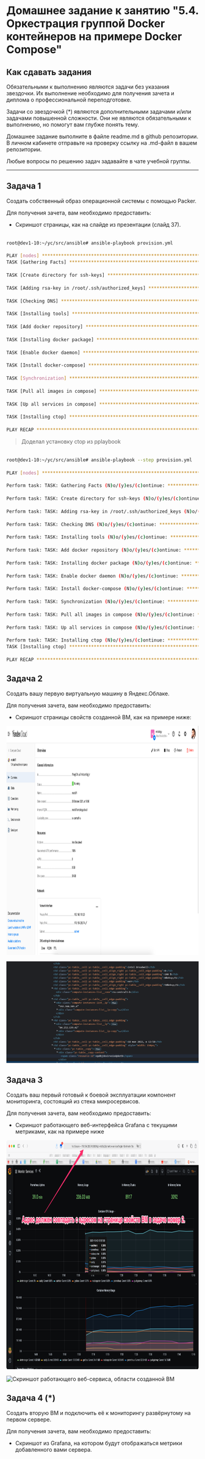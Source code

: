 # Домашнее задание к занятию "5.4. Оркестрация группой Docker контейнеров на примере Docker Compose"

## Как сдавать задания

Обязательными к выполнению являются задачи без указания звездочки. Их выполнение необходимо для получения зачета и диплома о профессиональной переподготовке.

Задачи со звездочкой (*) являются дополнительными задачами и/или задачами повышенной сложности. Они не являются обязательными к выполнению, но помогут вам глубже понять тему.

Домашнее задание выполните в файле readme.md в github репозитории. В личном кабинете отправьте на проверку ссылку на .md-файл в вашем репозитории.

Любые вопросы по решению задач задавайте в чате учебной группы.

---

## Задача 1

Создать собственный образ операционной системы с помощью Packer.

Для получения зачета, вам необходимо предоставить:
- Скриншот страницы, как на слайде из презентации (слайд 37).

```bash

root@dev1-10:~/yc/src/ansible# ansible-playbook provision.yml 

PLAY [nodes] *******************************************************************************************************************************************************
TASK [Gathering Facts] *********************************************************************************************************************************************ok: [node01.netology.cloud]

TASK [Create directory for ssh-keys] *******************************************************************************************************************************ok: [node01.netology.cloud]

TASK [Adding rsa-key in /root/.ssh/authorized_keys] ****************************************************************************************************************changed: [node01.netology.cloud]

TASK [Checking DNS] ************************************************************************************************************************************************changed: [node01.netology.cloud]

TASK [Installing tools] ********************************************************************************************************************************************changed: [node01.netology.cloud] => (item=['git', 'curl', 'vim'])

TASK [Add docker repository] ***************************************************************************************************************************************changed: [node01.netology.cloud]

TASK [Installing docker package] ***********************************************************************************************************************************changed: [node01.netology.cloud] => (item=['docker-ce', 'docker-ce-cli', 'containerd.io'])

TASK [Enable docker daemon] ****************************************************************************************************************************************changed: [node01.netology.cloud]

TASK [Install docker-compose] **************************************************************************************************************************************changed: [node01.netology.cloud]

TASK [Synchronization] *********************************************************************************************************************************************changed: [node01.netology.cloud]

TASK [Pull all images in compose] **********************************************************************************************************************************changed: [node01.netology.cloud]

TASK [Up all services in compose] **********************************************************************************************************************************changed: [node01.netology.cloud]

TASK [Installing ctop] *********************************************************************************************************************************************fatal: [node01.netology.cloud]: FAILED! => {"changed": true, "msg": "non-zero return code", "rc": 3, "stderr": "Shared connection to 84.252.139.42 closed.\r\n", "stderr_lines": ["Shared connection to 84.252.139.42 closed."], "stdout": "  % Total    % Received % Xferd  Average Speed   Time    Time     Time  Current\r\n                                 Dload  Upload   Total   Spent    Left  Speed\r\n\r  0     0    0     0    0     0      0      0 --:--:-- --:--:-- --:--:--     0\r  0     0    0     0    0     0      0      0 --:--:-- --:--:-- --:--:--     0\r  0     0    0     0    0     0      0      0 --:--:-- --:--:-- --:--:--     0\r\n\r 30 12.9M   30 4112k    0     0  3248k      0  0:00:04  0:00:01  0:00:03 3248k\r100 12.9M  100 12.9M    0     0  8770k      0  0:00:01  0:00:01 --:--:-- 35.9M\r\ncurl: (3) <url> malformed\r\n", "stdout_lines": ["  % Total    % Received % Xferd  Average Speed   Time    Time     Time  Current", "                                 Dload  Upload   Total   Spent    Left  Speed", "", "  0     0    0     0    0     0      0      0 --:--:-- --:--:-- --:--:--     0", "  0     0    0     0    0     0      0      0 --:--:-- --:--:-- --:--:--     0", "  0     0    0     0    0     0      0      0 --:--:-- --:--:-- --:--:--     0", "", " 30 12.9M   30 4112k    0     0  3248k      0  0:00:04  0:00:01  0:00:03 3248k", "100 12.9M  100 12.9M    0     0  8770k      0  0:00:01  0:00:01 --:--:-- 35.9M", "curl: (3) <url> malformed"]}

PLAY RECAP *********************************************************************************************************************************************************node01.netology.cloud      : ok=12   changed=10   unreachable=0    failed=1    skipped=0    rescued=0    ignored=0   

```

> Доделал установку ctop из pplaybook

```bash

root@dev1-10:~/yc/src/ansible# ansible-playbook --step provision.yml 

PLAY [nodes] *******************************************************************************************************************************************************Perform task: TASK: Gathering Facts (N)o/(y)es/(c)ontinue: n

Perform task: TASK: Gathering Facts (N)o/(y)es/(c)ontinue: *********************************************************************************************************Perform task: TASK: Create directory for ssh-keys (N)o/(y)es/(c)ontinue: n

Perform task: TASK: Create directory for ssh-keys (N)o/(y)es/(c)ontinue: *******************************************************************************************Perform task: TASK: Adding rsa-key in /root/.ssh/authorized_keys (N)o/(y)es/(c)ontinue: n

Perform task: TASK: Adding rsa-key in /root/.ssh/authorized_keys (N)o/(y)es/(c)ontinue: ****************************************************************************Perform task: TASK: Checking DNS (N)o/(y)es/(c)ontinue: n

Perform task: TASK: Checking DNS (N)o/(y)es/(c)ontinue: ************************************************************************************************************Perform task: TASK: Installing tools (N)o/(y)es/(c)ontinue: n

Perform task: TASK: Installing tools (N)o/(y)es/(c)ontinue: ********************************************************************************************************Perform task: TASK: Add docker repository (N)o/(y)es/(c)ontinue: n

Perform task: TASK: Add docker repository (N)o/(y)es/(c)ontinue: ***************************************************************************************************Perform task: TASK: Installing docker package (N)o/(y)es/(c)ontinue: n

Perform task: TASK: Installing docker package (N)o/(y)es/(c)ontinue: ***********************************************************************************************Perform task: TASK: Enable docker daemon (N)o/(y)es/(c)ontinue: n

Perform task: TASK: Enable docker daemon (N)o/(y)es/(c)ontinue: ****************************************************************************************************Perform task: TASK: Install docker-compose (N)o/(y)es/(c)ontinue: n

Perform task: TASK: Install docker-compose (N)o/(y)es/(c)ontinue: **************************************************************************************************Perform task: TASK: Synchronization (N)o/(y)es/(c)ontinue: n

Perform task: TASK: Synchronization (N)o/(y)es/(c)ontinue: *********************************************************************************************************Perform task: TASK: Pull all images in compose (N)o/(y)es/(c)ontinue: n

Perform task: TASK: Pull all images in compose (N)o/(y)es/(c)ontinue: **********************************************************************************************Perform task: TASK: Up all services in compose (N)o/(y)es/(c)ontinue: n

Perform task: TASK: Up all services in compose (N)o/(y)es/(c)ontinue: **********************************************************************************************Perform task: TASK: Installing ctop (N)o/(y)es/(c)ontinue: y

Perform task: TASK: Installing ctop (N)o/(y)es/(c)ontinue: *********************************************************************************************************
TASK [Installing ctop] *********************************************************************************************************************************************changed: [node01.netology.cloud]

PLAY RECAP *********************************************************************************************************************************************************node01.netology.cloud      : ok=1    changed=1    unreachable=0    failed=0    skipped=0    rescued=0    ignored=0   


```




## Задача 2

Создать вашу первую виртуальную машину в Яндекс.Облаке.

Для получения зачета, вам необходимо предоставить:
- Скриншот страницы свойств созданной ВМ, как на примере ниже:

<p align="center">
  <img width="1200" height="600" src="./assets/yc_01.png">
</p>

![Скриншот режима разработчика, области созданной ВМ](./yc/assets/yandexcloud-vm.png "Yc html code")

## Задача 3

Создать ваш первый готовый к боевой эксплуатации компонент мониторинга, состоящий из стека микросервисов.

Для получения зачета, вам необходимо предоставить:
- Скриншот работающего веб-интерфейса Grafana с текущими метриками, как на примере ниже
<p align="center">
  <img width="1200" height="600" src="./assets/yc_02.png">
</p>

![Скриншот работающего веб-сервиса, области созданной ВМ](./yc/assets/graphana.png "Graphana scrinshot")

## Задача 4 (*)

Создать вторую ВМ и подключить её к мониторингу развёрнутому на первом сервере.



Для получения зачета, вам необходимо предоставить:
- Скриншот из Grafana, на котором будут отображаться метрики добавленного вами сервера.


